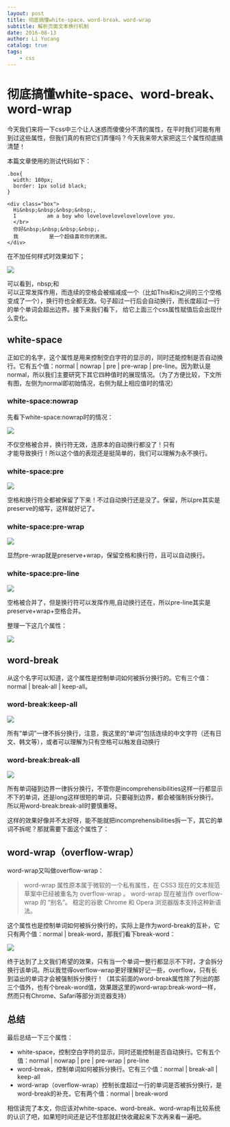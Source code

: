 ```yaml
---
layout: post
title: 彻底搞懂white-space、word-break、word-wrap
subtitle: 解析页面文本换行机制
date: 2016-08-13
author: Li Yucang
catalog: true
tags:
    - css
---
```


# 彻底搞懂white-space、word-break、word-wrap

今天我们来将一下css中三个让人迷惑而傻傻分不清的属性，在平时我们可能有用到过这些属性，但我们真的有把它们弄懂吗？今天我来带大家把这三个属性彻底搞清楚！

本篇文章使用的测试代码如下：

````
.box{
  width: 180px;
  border: 1px solid black;
}

<div class="box">
  Hi&nbsp;&nbsp;&nbsp;&nbsp;,
  I          am a boy who lovelovelovelovelovelove you.
  </br>
  你好&nbsp;&nbsp;&nbsp;&nbsp;，
  我          是一个超级喜欢你的男孩。
</div>
````
在不加任何样式时效果如下；

![](http://cdn.vivigo.xyz/blog/1536162047819_blog.png)

可以看到，nbsp;和</br>可以正常发挥作用，而连续的空格会被缩减成一个（比如This和is之间的三个空格变成了一个），换行符也全都无效。句子超过一行后会自动换行，而长度超过一行的单个单词会超出边界。接下来我们看下， 给它上面三个css属性赋值后会出现什么变化。

## white-space

正如它的名字，这个属性是用来控制空白字符的显示的，同时还能控制是否自动换行。它有五个值：normal | nowrap | pre | pre-wrap | pre-line。因为默认是normal，所以我们主要研究下其它四种值时的展现情况。（为了方便比较，下文所有图，左侧为normal即初始情况，右侧为赋上相应值时的情况）

### white-space:nowrap

先看下white-space:nowrap时的情况：

![](http://cdn.vivigo.xyz/blog/1536162148107_blog.png)

不仅空格被合并，换行符无效，连原本的自动换行都没了！只有</br>才能导致换行！所以这个值的表现还是挺简单的，我们可以理解为永不换行。

### white-space:pre

![](http://cdn.vivigo.xyz/blog/1536162322727_blog.png)

空格和换行符全都被保留了下来！不过自动换行还是没了。保留，所以pre其实是preserve的缩写，这样就好记了。

### white-space:pre-wrap

![](http://cdn.vivigo.xyz/blog/1536162409019_blog.png)

显然pre-wrap就是preserve+wrap，保留空格和换行符，且可以自动换行。

### white-space:pre-line

![](http://cdn.vivigo.xyz/blog/1536162474427_blog.png)

空格被合并了，但是换行符可以发挥作用,自动换行还在，所以pre-line其实是preserve+wrap+空格合并。

整理一下这几个属性：

![](http://cdn.vivigo.xyz/blog/1536163603920_blog.png)

## word-break

从这个名字可以知道，这个属性是控制单词如何被拆分换行的。它有三个值：normal | break-all | keep-all。

### word-break:keep-all

![](http://cdn.vivigo.xyz/blog/1536163733070_blog.png)

所有“单词”一律不拆分换行，注意，我这里的“单词”包括连续的中文字符（还有日文、韩文等），或者可以理解为只有空格可以触发自动换行

### word-break:break-all

![](http://cdn.vivigo.xyz/blog/1536163795278_blog.png)

所有单词碰到边界一律拆分换行，不管你是incomprehensibilities这样一行都显示不下的单词，还是long这样很短的单词，只要碰到边界，都会被强制拆分换行。所以用word-break:break-all时要慎重呀。

这样的效果好像并不太好呀，能不能就把incomprehensibilities拆一下，其它的单词不拆呢？那就需要下面这个属性了：

## word-wrap（overflow-wrap）

word-wrap又叫做overflow-wrap：

>word-wrap 属性原本属于微软的一个私有属性，在 CSS3 现在的文本规范草案中已经被重名为 overflow-wrap 。 word-wrap 现在被当作 overflow-wrap 的 “别名”。 稳定的谷歌 Chrome 和 Opera 浏览器版本支持这种新语法。

这个属性也是控制单词如何被拆分换行的，实际上是作为word-break的互补，它只有两个值：normal | break-word，那我们看下break-word：

![](http://cdn.vivigo.xyz/blog/1536163971265_blog.png)

终于达到了上文我们希望的效果，只有当一个单词一整行都显示不下时，才会拆分换行该单词。所以我觉得overflow-wrap更好理解好记一些，overflow，只有长到溢出的单词才会被强制拆分换行！（其实前面的word-break属性除了列出的那三个值外，也有个break-word值，效果跟这里的word-wrap:break-word一样，然而只有Chrome、Safari等部分浏览器支持）

## 总结

最后总结一下三个属性：

* white-space，控制空白字符的显示，同时还能控制是否自动换行。它有五个值：normal | nowrap | pre | pre-wrap | pre-line
* word-break，控制单词如何被拆分换行。它有三个值：normal | break-all | keep-all
* word-wrap（overflow-wrap）控制长度超过一行的单词是否被拆分换行，是word-break的补充，它有两个值：normal | break-word

相信读完了本文，你应该对white-space、word-break、word-wrap有比较系统的认识了吧，如果短时间还是记不住那就赶快收藏起来下次再来看一遍吧。
